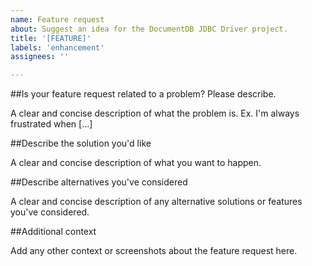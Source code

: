 ```yaml
---
name: Feature request
about: Suggest an idea for the DocumentDB JDBC Driver project.
title: '[FEATURE]'
labels: 'enhancement'
assignees: ''

---
```


##Is your feature request related to a problem? Please describe.

A clear and concise description of what the problem is. Ex. I'm always frustrated when [...]

##Describe the solution you'd like

A clear and concise description of what you want to happen.

##Describe alternatives you've considered

A clear and concise description of any alternative solutions or features you've considered.

##Additional context

Add any other context or screenshots about the feature request here.
